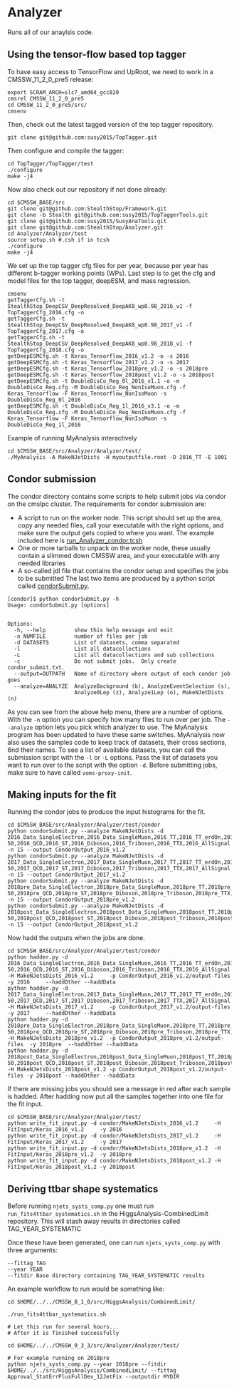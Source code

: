 # Analyzer
Runs all of our anaylsis code. 

## Using the tensor-flow based top tagger

To have easy access to TensorFlow and UpRoot, we need to work in a CMSSW_11_2_0_pre5 release:
```
export SCRAM_ARCH=slc7_amd64_gcc820
cmsrel CMSSW_11_2_0_pre5
cd CMSSW_11_2_0_pre5/src/
cmsenv
```

Then, check out the latest tagged version of the top tagger repository. 

```
git clone git@github.com:susy2015/TopTagger.git
```

Then configure and compile the tagger:
```
cd TopTagger/TopTagger/test
./configure 
make -j4
```

Now also check out our repository if not done already:
```
cd $CMSSW_BASE/src
git clone git@github.com:StealthStop/Framework.git
git clone -b Stealth git@github.com:susy2015/TopTaggerTools.git
git clone git@github.com:susy2015/SusyAnaTools.git
git clone git@github.com:StealthStop/Analyzer.git
cd Analyzer/Analyzer/test
source setup.sh #.csh if in tcsh
./configure
make -j4
```

We set up the top tagger cfg files for per year, because per year has different b-tagger working points (WPs).
Last step is to get the cfg and model files for the top tagger, deepESM, and mass regression.
```
cmsenv
getTaggerCfg.sh -t StealthStop_DeepCSV_DeepResolved_DeepAK8_wp0.98_2016_v1 -f TopTaggerCfg_2016.cfg -o
getTaggerCfg.sh -t StealthStop_DeepCSV_DeepResolved_DeepAK8_wp0.98_2017_v1 -f TopTaggerCfg_2017.cfg -o
getTaggerCfg.sh -t StealthStop_DeepCSV_DeepResolved_DeepAK8_wp0.98_2018_v1 -f TopTaggerCfg_2018.cfg -o
getDeepESMCfg.sh -t Keras_Tensorflow_2016_v1.2 -o -s 2016
getDeepESMCfg.sh -t Keras_Tensorflow_2017_v1.2 -o -s 2017
getDeepESMCfg.sh -t Keras_Tensorflow_2018pre_v1.2 -o -s 2018pre
getDeepESMCfg.sh -t Keras_Tensorflow_2018post_v1.2 -o -s 2018post
getDeepESMCfg.sh -t DoubleDisCo_Reg_0l_2016_v1.1 -o -m DoubleDisCo_Reg.cfg -M DoubleDisCo_Reg_NonIsoMuon.cfg -f Keras_Tensorflow -F Keras_Tensorflow_NonIsoMuon -s DoubleDisCo_Reg_0l_2016
getDeepESMCfg.sh -t DoubleDisCo_Reg_1l_2016_v3.1 -o -m DoubleDisCo_Reg.cfg -M DoubleDisCo_Reg_NonIsoMuon.cfg -f Keras_Tensorflow -F Keras_Tensorflow_NonIsoMuon -s DoubleDisCo_Reg_1l_2016
```

Example of running MyAnalysis interactively
```
cd $CMSSW_BASE/src/Analyzer/Analyzer/test/
./MyAnalysis -A MakeNJetDists -H myoutputfile.root -D 2016_TT -E 1001
```


## Condor submission

The condor directory contains some scripts to help submit jobs via condor on the cmslpc cluster. 
The requirements for condor submission are: 
 - A script to run on the worker node. This script should set up the area, copy any needed files, call your executable with the right options, and make sure the output gets copied to where you want. The example included here is [run_Analyzer_condor.tcsh](Analyzer/test/condor/run_Analyzer_condor.tcsh)
 - One or more tarballs to unpack on the worker node, these usually contain a slimmed down CMSSW area, and your executable with any needed libraries
 - A so-called jdl file that contains the condor setup and specifies the jobs to be submitted
The last two items are produced by a python script called [condorSubmit.py](Analyzer/test/condor/condorSubmit.py). 

```
[condor]$ python condorSubmit.py -h
Usage: condorSubmit.py [options]


Options:
  -h, --help         show this help message and exit
  -n NUMFILE         number of files per job
  -d DATASETS        List of datasets, comma separated
  -l                 List all datacollections
  -L                 List all datacollections and sub collections
  -c                 Do not submit jobs.  Only create condor_submit.txt.
  --output=OUTPATH   Name of directory where output of each condor job goes
  --analyze=ANALYZE  AnalyzeBackground (b), AnalyzeEventSelection (s),
                     Analyze0Lep (z), Analyze1Lep (o), MakeNJetDists (n)
```
As you can see from the above help menu, there are a number of options. 
With the `-n` option you can specify how many files to run over per job. The `--analyze` option lets you pick which analyzer to use. 
The MyAnalysis program has been updated to have these same switches. 
MyAnalysis now also uses the samples code to keep track of datasets, their cross sections, 6nd their names. 
To see a list of available datasets, you can call the submission script with the `-l` or `-L` options. Pass the list of datasets you want to run over to the script with the option `-d`. 
Before submitting jobs, make sure to have called `voms-proxy-init`. 

## Making inputs for the fit

Running the condor jobs to produce the input histograms for the fit.

```
cd $CMSSW_BASE/src/Analyzer/Analyzer/test/condor
python condorSubmit.py --analyze MakeNJetDists -d 2016_Data_SingleElectron,2016_Data_SingleMuon,2016_TT,2016_TT_erdOn,2016_TT_hdampUp,2016_TT_hdampDown,2016_TT_underlyingEvtUp,2016_TT_underlyingEvtDown,2016_TT_fsrUp,2016_TT_fsrDown,2016_TT_isrUp,2016_TT_isrDown,2016_WJets,2016_DYJetsToLL_M-50,2016_QCD,2016_ST,2016_Diboson,2016_Triboson,2016_TTX,2016_AllSignal -n 15 --output CondorOutput_2016_v1.2
python condorSubmit.py --analyze MakeNJetDists -d 2017_Data_SingleElectron,2017_Data_SingleMuon,2017_TT,2017_TT_erdOn,2017_TT_hdampUp,2017_TT_hdampDown,2017_TT_underlyingEvtUp,2017_TT_underlyingEvtDown,2017_WJets,2017_DYJetsToLL_M-50,2017_QCD,2017_ST,2017_Diboson,2017_Triboson,2017_TTX,2017_AllSignal                                                             -n 15 --output CondorOutput_2017_v1.2
python condorSubmit.py --analyze MakeNJetDists -d 2018pre_Data_SingleElectron,2018pre_Data_SingleMuon,2018pre_TT,2018pre_TT_erdOn,2018pre_TT_hdampUp,2018pre_TT_hdampDown,2018pre_TT_underlyingEvtUp,2018pre_TT_underlyingEvtDown,2018pre_WJets,2018pre_DYJetsToLL_M-50,2018pre_QCD,2018pre_ST,2018pre_Diboson,2018pre_Triboson,2018pre_TTX,2018pre_AllSignal                            -n 15 --output CondorOutput_2018pre_v1.2
python condorSubmit.py --analyze MakeNJetDists -d 2018post_Data_SingleElectron,2018post_Data_SingleMuon,2018post_TT,2018post_TT_erdOn,2018post_TT_hdampUp,2018post_TT_hdampDown,2018post_TT_underlyingEvtUp,2018post_TT_underlyingEvtDown,2018post_WJets,2018post_DYJetsToLL_M-50,2018post_QCD,2018post_ST,2018post_Diboson,2018post_Triboson,2018post_TTX,2018post_AllSignal                 -n 15 --output CondorOutput_2018post_v1.2
```

Now hadd the outputs when the jobs are done.

```
cd $CMSSW_BASE/src/Analyzer/Analyzer/test/condor
python hadder.py -d  2016_Data_SingleElectron,2016_Data_SingleMuon,2016_TT,2016_TT_erdOn,2016_TT_hdampUp,2016_TT_hdampDown,2016_TT_underlyingEvtUp,2016_TT_underlyingEvtDown,2016_TT_fsrUp,2016_TT_fsrDown,2016_TT_isrUp,2016_TT_isrDown,2016_WJets,2016_DYJetsToLL_M-50,2016_QCD,2016_ST,2016_Diboson,2016_Triboson,2016_TTX,2016_AllSignal  -H MakeNJetsDists_2016_v1.2     -p CondorOutput_2016_v1.2/output-files     -y 2016     --haddOther --haddData
python hadder.py -d  2017_Data_SingleElectron,2017_Data_SingleMuon,2017_TT,2017_TT_erdOn,2017_TT_hdampUp,2017_TT_hdampDown,2017_TT_underlyingEvtUp,2017_TT_underlyingEvtDown,2017_WJets,2017_DYJetsToLL_M-50,2017_QCD,2017_ST,2017_Diboson,2017_Triboson,2017_TTX,2017_AllSignal                                                              -H MakeNJetsDists_2017_v1.2     -p CondorOutput_2017_v1.2/output-files     -y 2017     --haddOther --haddData
python hadder.py -d  2018pre_Data_SingleElectron,2018pre_Data_SingleMuon,2018pre_TT,2018pre_TT_erdOn,2018pre_TT_hdampUp,2018pre_TT_hdampDown,2018pre_TT_underlyingEvtUp,2018pre_TT_underlyingEvtDown,2018pre_WJets,2018pre_DYJetsToLL_M-50,2018pre_QCD,2018pre_ST,2018pre_Diboson,2018pre_Triboson,2018pre_TTX,2018pre_AllSignal                             -H MakeNJetsDists_2018pre_v1.2  -p CondorOutput_2018pre_v1.2/output-files  -y 2018pre  --haddOther --haddData
python hadder.py -d  2018post_Data_SingleElectron,2018post_Data_SingleMuon,2018post_TT,2018post_TT_erdOn,2018post_TT_hdampUp,2018post_TT_hdampDown,2018post_TT_underlyingEvtUp,2018post_TT_underlyingEvtDown,2018post_WJets,2018post_DYJetsToLL_M-50,2018post_QCD,2018post_ST,2018post_Diboson,2018post_Triboson,2018post_TTX,2018post_AllSignal                  -H MakeNJetsDists_2018post_v1.2 -p CondorOutput_2018post_v1.2/output-files -y 2018post --haddOther --haddData
```

If there are missing jobs you should see a message in red after each sample is hadded.
After hadding now put all the samples together into one file for the fit input.

```
cd $CMSSW_BASE/src/Analyzer/Analyzer/test/
python write_fit_input.py -d condor/MakeNJetsDists_2016_v1.2     -H FitInput/Keras_2016_v1.2     -y 2016
python write_fit_input.py -d condor/MakeNJetsDists_2017_v1.2     -H FitInput/Keras_2017_v1.2     -y 2017
python write_fit_input.py -d condor/MakeNJetsDists_2018pre_v1.2  -H FitInput/Keras_2018pre_v1.2  -y 2018pre
python write_fit_input.py -d condor/MakeNJetsDists_2018post_v1.2 -H FitInput/Keras_2018post_v1.2 -y 2018post
```

## Deriving ttbar shape systematics

Before running `njets_systs_comp.py` one must run `run_fits4ttbar_systematics.sh` in the HiggsAnalysis-CombinedLimit repository. This will stash away results in directories called TAG_YEAR_SYSTEMATIC

Once these have been generated, one can run `njets_systs_comp.py` with three arguments:

```
--fittag TAG
--year YEAR
--fitdir Base directory containing TAG_YEAR_SYSTEMATIC results
```

An example workflow to run would be something like:

```
cd $HOME/../../CMSSW_8_1_0/src/HiggsAnalysis/CombinedLimit/

./run_fits4ttbar_systematics.sh

# Let this run for several hours...
# After it is finished successfully

cd $HOME/../../CMSSW_9_3_3/src/Analyzer/Analyzer/test/

# For example running on 2018pre
python njets_systs_comp.py --year 2018pre --fitdir $HOME/../../src/HiggsAnalysis/CombinedLimit/ --fittag Approval_StatErrPlusFullDev_12JetFix --outputdir MYDIR
```
